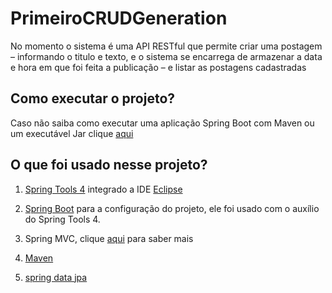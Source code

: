 # PrimeiroCRUDGeneration
No momento o sistema é uma API RESTful que permite criar uma postagem – informando o titulo e texto, e o sistema se encarrega de armazenar a data  e hora em que foi feita a publicação – e listar as postagens cadastradas

## Como executar o projeto? 
Caso não saiba como executar uma aplicação Spring Boot com Maven ou um executável Jar clique [aqui](https://www.codeflow.site/pt/article/spring-boot-run-maven-vs-executable-jar)

## O que foi usado nesse projeto?

 1. [Spring Tools 4](https://spring.io/tools) integrado a IDE [Eclipse](https://www.eclipse.org/downloads/download.php?file=/oomph/epp/2020-12/R/eclipse-inst-jre-win64.exe)
 
 2. [Spring Boot](https://start.spring.io/) para a configuração do projeto, ele foi usado com o auxílio do Spring Tools 4.
 
 3. Spring MVC, clique [aqui](https://blog.algaworks.com/spring-mvc/) para saber mais 
 
 4. [Maven](https://maven.apache.org/)
 
 6. [spring data jpa](https://spring.io/projects/spring-data)
 
